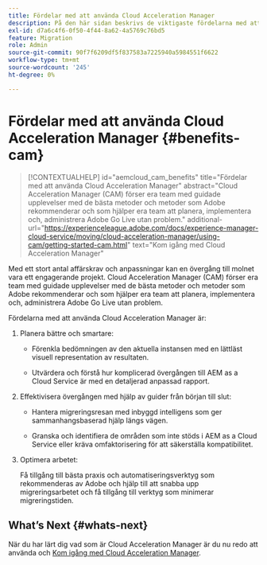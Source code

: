 ```yaml
---
title: Fördelar med att använda Cloud Acceleration Manager
description: På den här sidan beskrivs de viktigaste fördelarna med att använda Cloud Acceleration Manager.
exl-id: d7a6c4f6-0f50-4f44-8a62-4a5769c76bd5
feature: Migration
role: Admin
source-git-commit: 90f7f6209df5f837583a7225940a5984551f6622
workflow-type: tm+mt
source-wordcount: '245'
ht-degree: 0%

---
```


# Fördelar med att använda Cloud Acceleration Manager {#benefits-cam}

>[!CONTEXTUALHELP]
>id="aemcloud_cam_benefits"
>title="Fördelar med att använda Cloud Acceleration Manager"
>abstract="Cloud Acceleration Manager (CAM) förser era team med guidade upplevelser med de bästa metoder och metoder som Adobe rekommenderar och som hjälper era team att planera, implementera och, administrera Adobe Go Live utan problem."
>additional-url="https://experienceleague.adobe.com/docs/experience-manager-cloud-service/moving/cloud-acceleration-manager/using-cam/getting-started-cam.html" text="Kom igång med Cloud Acceleration Manager"

Med ett stort antal affärskrav och anpassningar kan en övergång till molnet vara ett engagerande projekt. Cloud Acceleration Manager (CAM) förser era team med guidade upplevelser med de bästa metoder och metoder som Adobe rekommenderar och som hjälper era team att planera, implementera och, administrera Adobe Go Live utan problem.

Fördelarna med att använda Cloud Acceleration Manager är:

1. Planera bättre och smartare:

   * Förenkla bedömningen av den aktuella instansen med en lättläst visuell representation av resultaten.

   * Utvärdera och förstå hur komplicerad övergången till AEM as a Cloud Service är med en detaljerad anpassad rapport.

1. Effektivisera övergången med hjälp av guider från början till slut:

   * Hantera migreringsresan med inbyggd intelligens som ger sammanhangsbaserad hjälp längs vägen.

   * Granska och identifiera de områden som inte stöds i AEM as a Cloud Service eller kräva omfaktorisering för att säkerställa kompatibilitet.

1. Optimera arbetet:

   Få tillgång till bästa praxis och automatiseringsverktyg som rekommenderas av Adobe och hjälp till att snabba upp migreringsarbetet och få tillgång till verktyg som minimerar migreringstiden.

## What’s Next {#whats-next}

När du har lärt dig vad som är Cloud Acceleration Manager är du nu redo att använda och [Kom igång med Cloud Acceleration Manager](https://experienceleague.adobe.com/docs/experience-manager-cloud-service/moving/cloud-acceleration-manager/using-cam/getting-started-cam.html).
